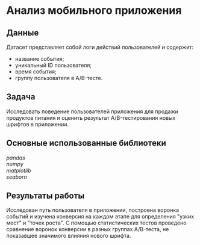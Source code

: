 # Анализ мобильного приложения
## Данные
Датасет представляет собой логи действий пользователей и содержит:
- название события;
- уникальный ID пользователя;
- время события;
- группу пользователя в A/B-тесте.
## Задача
Исследовать поведение пользователей приложения для продажи продуктов питания и оценить результат A/B-тестирования новых шрифтов в приложении.
## Основные использованные библиотеки
*pandas  
numpy  
matplotlib  
seaborn*
## Результаты работы
Исследован путь пользователя в приложении, построена воронка событий и изучена конверсия на каждом этапе для определения "узких мест" и "точек роста". С помощью статистических тестов проведено сравнение воронок конверсии в разных группах A/B-теста, не показавшее значимого влияния нового шрифта.
